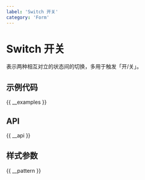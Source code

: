 ```yaml
---
label: 'Switch 开关'
category: 'Form'
---
```


# Switch 开关

表示两种相互对立的状态间的切换，多用于触发「开/关」。

## 示例代码

{{ __examples }}

## API

{{ __api }}

## 样式参数

{{ __pattern }}
